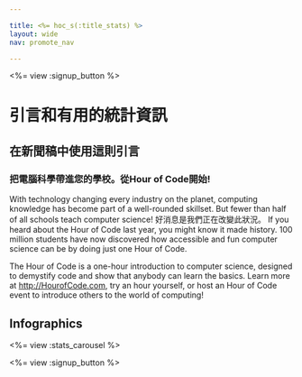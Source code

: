 ```yaml
---

title: <%= hoc_s(:title_stats) %>
layout: wide
nav: promote_nav

---
```


<a id="blurb"></a>

<%= view :signup_button %>

# 引言和有用的統計資訊

## 在新聞稿中使用這則引言

### 把電腦科學帶進您的學校。從Hour of Code開始!

With technology changing every industry on the planet, computing knowledge has become part of a well-rounded skillset. But fewer than half of all schools teach computer science! 好消息是我們正在改變此狀況。 If you heard about the Hour of Code last year, you might know it made history. 100 million students have now discovered how accessible and fun computer science can be by doing just one Hour of Code.

The Hour of Code is a one-hour introduction to computer science, designed to demystify code and show that anybody can learn the basics. Learn more at <http://HourofCode.com>, try an hour yourself, or host an Hour of Code event to introduce others to the world of computing!

<a id="infographics"></a>

## Infographics

<%= view :stats_carousel %>

<%= view :signup_button %>